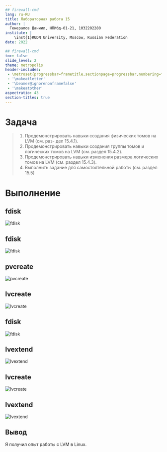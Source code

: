 ```yaml
---
## firewall-cmd
lang: ru-RU
title: Лабораторная работа 15
author: |
  Генералов Даниил, НПИбд-01-21, 1032202280
institute: |
	\inst{1}RUDN University, Moscow, Russian Federation
date: 2022

## firewall-cmd
toc: false
slide_level: 2
theme: metropolis
header-includes: 
 - \metroset{progressbar=frametitle,sectionpage=progressbar,numbering=fraction}
 - '\makeatletter'
 - '\beamer@ignorenonframefalse'
 - '\makeatother'
aspectratio: 43
section-titles: true
---
```


# Задача

> 1. Продемонстрировать навыки создания физических томов на LVM (см. раз-
> дел 15.4.1).
> 2. Продемонстрировать навыки создания группы томов и логических томов на LVM
> (см. раздел 15.4.2).
> 3. Продемонстрировать навыки изменения размера логических томов на LVM (см.
> раздел 15.4.3).
> 4. Выполнить задание для самостоятельной работы (см. раздел 15.5)



# Выполнение 

## fdisk
![fdisk](./Screenshot_1.png)

## fdisk

![fdisk](./Screenshot_2.png)

## pvcreate

![pvcreate](./Screenshot_3.png)

## lvcreate
![lvcreate](./Screenshot_4.png)

## fdisk

![fdisk](./Screenshot_5.png)

## lvextend

![lvextend](./Screenshot_6.png)

## lvcreate

![lvcreate](./Screenshot_7.png)

## lvextend

![lvextend](./Screenshot_8.png)


## Вывод

Я получил опыт работы с LVM в Linux.
